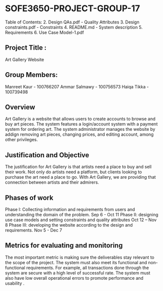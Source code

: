 # SOFE3650-PROJECT-GROUP-17

Table of Contents:
2. Design QAs.pdf - Quality Attributes
3. Design constraints.pdf - Constraints
4. README.md - System description
5. Requirements 
6. Use Case Model-1.pdf

## Project Title :
Art Gallery Website 

## Group Members:
Manreet Kaur - 100766207 
Ammar Salmawy - 100756573
Haiqa Tikka - 100739498

## Overview
Art Gallery is a website that allows users to create accounts to browse and buy art pieces.
The system features a login/account system with a payment system for ordering art.
The system administrator manages the website by addign removing art pieces, changing prices, and editing account, among other privileges.

## Justification and Objective
The justification for Art Gallery is that artists need a place to buy and sell their work. Not only do artists need a platform, but clients looking to purchase the art need a place to go.
With Art Gallery, we are providing that connection between artists and their admirers.

## Phases of work
Phase I: Collecting information and requirements from users and understanding the domain of the problem. Sep 6 - Oct 11 
Phase II: designing use case models and setting constraints and quality attributes Oct 12 – Nov 8
Phase III: developing the website according to the design and requirements. Nov 5 - Dec 7

## Metrics for evaluating and monitoring
The most important metric is making sure the deliverables stay relevant to the scope of the project. 
The system must also meet its functional and non-functional requirements. For example, all transactions done through the system are secure with a high level of successful rate. 
The system must also have low overall operational errors to promote performance and usability .
